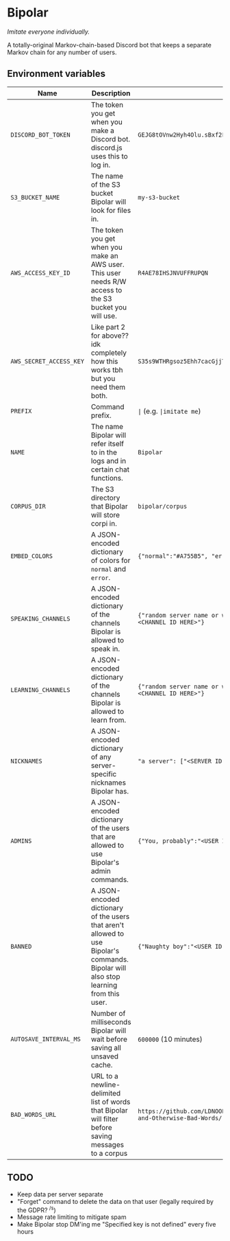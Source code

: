 # Bipolar
_Imitate everyone individually._

A totally-original Markov-chain-based Discord bot that keeps a separate Markov chain for any number of users.

## Environment variables
| Name | Description | Example |
| --- | --- | --- |
| `DISCORD_BOT_TOKEN` | The token you get when you make a Discord bot. discord.js uses this to log in. | `GEJG8tOVnw2Hyh4Olu.sBxf2FyEaQJ.cMq.lfsLzrSIzMFNf9d3qTqxRrnq` |
| `S3_BUCKET_NAME` | The name of the S3 bucket Bipolar will look for files in. | `my-s3-bucket` |
| `AWS_ACCESS_KEY_ID` | The token you get when you make an AWS user. This user needs R/W access to the S3 bucket you will use. | `R4AE78IHSJNVUFFRUPQN` |
| `AWS_SECRET_ACCESS_KEY` | Like part 2 for above?? idk completely how this works tbh but you need them both. | `S35s9WTHRgsoz5Ehh7cacGjjToLie7jcdS4vwpFs` |
| `PREFIX` | Command prefix. | `\|` (e.g. `\|imitate me`) |
| `NAME` | The name Bipolar will refer itself to in the logs and in certain chat functions. | `Bipolar` |
| `CORPUS_DIR` | The S3 directory that Bipolar will store corpi in. | `bipolar/corpus` |
| `EMBED_COLORS` | A JSON-encoded dictionary of colors for `normal` and `error`. | `{"normal":"#A755B5", "error":"#FF3636"}` |
| `SPEAKING_CHANNELS` | A JSON-encoded dictionary of the channels Bipolar is allowed to speak in. | `{"random server name or whatever you want - #general":"<CHANNEL ID HERE>"}` |
| `LEARNING_CHANNELS` | A JSON-encoded dictionary of the channels Bipolar is allowed to learn from. | `{"random server name or whatever you want - #general":"<CHANNEL ID HERE>"}` |
| `NICKNAMES` | A JSON-encoded dictionary of any server-specific nicknames Bipolar has. | `"a server": ["<SERVER ID HERE>", "Bipolarn't"]` |
| `ADMINS` | A JSON-encoded dictionary of the users that are allowed to use Bipolar's admin commands. | `{"You, probably":"<USER ID HERE>"}` |
| `BANNED` | A JSON-encoded dictionary of the users that aren't allowed to use Bipolar's commands. Bipolar will also stop learning from this user. | `{"Naughty boy":"<USER ID HERE>"}` |
| `AUTOSAVE_INTERVAL_MS` | Number of milliseconds Bipolar will wait before saving all unsaved cache. | `600000` (10 minutes) |
| `BAD_WORDS_URL` | URL to a newline-delimited list of words that Bipolar will filter before saving messages to a corpus | `https://github.com/LDNOOBW/List-of-Dirty-Naughty-Obscene-and-Otherwise-Bad-Words/raw/master/en` |


## TODO
- Keep data per server separate
- "Forget" command to delete the data on that user (legally required by the GDPR? <sup>/s</sup>)
- Message rate limiting to mitigate spam
- Make Bipolar stop DM'ing me "Specified key is not defined" every five hours
